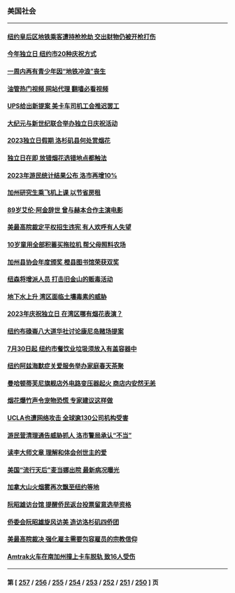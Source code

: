 ### 美国社会
---
#### [纽约皇后区地铁乘客遭持枪抢劫 交出财物仍被开枪打伤](../../pages/ncid1078160/n14026074.md?07011245) 
#### [今年独立日 纽约市20种庆祝方式](../../pages/ncid1078160/n14026078.md?07011245) 
#### [一周内再有青少年因“地铁冲浪”丧生](../../pages/ncid1078160/n14026099.md?07011245) 
#### [油管热门视频 网站代理 翻墙必看视频](http://138.2.39.72:81/youtube.html?epic-marker?07011245)
#### [UPS给出新提案 美卡车司机工会推迟罢工](../../pages/ncid1078160/n14026017.md?07011245) 
#### [大纪元与新世纪联合举办独立日庆祝活动](../../pages/ncid1078160/n14026046.md?07011245) 
#### [2023独立日假期 洛杉矶县何处赏烟花](../../pages/ncid1078160/n14026061.md?07011245) 
#### [独立日在即 放错烟花选错地点都触法](../../pages/ncid1078160/n14026043.md?07011245) 
#### [2023年游民统计结果公布 洛市再增10%](../../pages/ncid1078160/n14026011.md?07011245) 
#### [加州研究生乘飞机上课 以节省房租](../../pages/ncid1078160/n14025983.md?07011245) 
#### [89岁艾伦‧阿金辞世 曾与赫本合作主演电影](../../pages/ncid1078160/n14025910.md?07011245) 
#### [美最高院裁定平权招生违宪 有人欢呼有人失望](../../pages/ncid1078160/n14025823.md?07011245) 
#### [10岁童用全部积蓄买拖拉机 帮父母照料农场](../../pages/ncid1078160/n14025564.md?07011245) 
#### [加州县协会年度颁奖 橙县图书馆荣获双奖](../../pages/ncid1078160/n14025876.md?07011245) 
#### [纽森将增派人员 打击旧金山的贩毒活动](../../pages/ncid1078160/n14025513.md?07011245) 
#### [地下水上升 湾区面临土壤毒素的威胁](../../pages/ncid1078160/n14025493.md?07011245) 
#### [2023年庆祝独立日 在湾区哪有烟花表演？](../../pages/ncid1078160/n14025490.md?07011245) 
#### [纽约布碌崙八大道华社讨论康尼岛赌场提案](../../pages/ncid1078160/n14025389.md?07011245) 
#### [7月30日起 纽约市餐饮业垃圾须放入有盖容器中](../../pages/ncid1078160/n14025397.md?07011245) 
#### [纽约阿兹海默症关爱服务举办家庭春天茶聚](../../pages/ncid1078160/n14025393.md?07011245) 
#### [曼哈顿蒂芙尼旗舰店外电路变压器起火 商店内安然无恙](../../pages/ncid1078160/n14025399.md?07011245) 
#### [烟花爆竹声令宠物恐慌 专家建议这样做](../../pages/ncid1078160/n14025339.md?07011245) 
#### [UCLA也遭网络攻击 全球逾130公司机构受害](../../pages/ncid1078160/n14025307.md?07011245) 
#### [游民营清理通告威胁抓人 洛市警局承认“不当”](../../pages/ncid1078160/n14025258.md?07011245) 
#### [读李大师文章 理解和体会创世主的爱](../../pages/ncid1078160/n14024375.md?07011245) 
#### [美国“流行天后”麦当娜出院 最新病况曝光](../../pages/ncid1078160/n14025168.md?07011245) 
#### [加拿大山火烟雾再次飘至纽约等地](../../pages/ncid1078160/n14025175.md?07011245) 
#### [阮昭雄访台馆 提醒侨民返台投票留意选举资格](../../pages/ncid1078160/n14025244.md?07011245) 
#### [侨委会阮昭雄旋风访美 造访洛杉矶四侨团](../../pages/ncid1078160/n14025230.md?07011245) 
#### [美最高院裁决 强化雇主需要包容雇员的宗教信仰](../../pages/ncid1078160/n14025113.md?07011245) 
#### [Amtrak火车在南加州撞上卡车脱轨 致16人受伤](../../pages/ncid1078160/n14025159.md?07011245) 

---
#### 第 [ [257](./257.md?07011245) / [256](./256.md?07011245) / [255](./255.md?07011245) / [254](./254.md?07011245) / [253](./253.md?07011245) / [252](./252.md?07011245) / [251](./251.md?07011245) / [250](./250.md?07011245) ] 页
